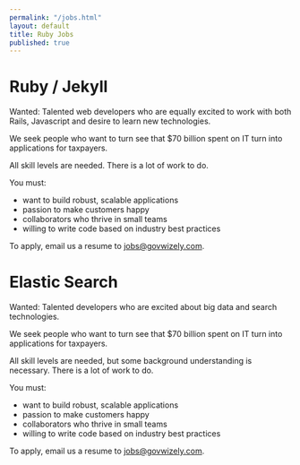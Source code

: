 ```yaml
---
permalink: "/jobs.html"
layout: default
title: Ruby Jobs
published: true
---
```


# Ruby / Jekyll

Wanted: Talented web developers who are equally excited to work with both Rails, Javascript and desire to learn new technologies.

We seek people who want to turn see that $70 billion spent on IT turn into applications for taxpayers.

All skill levels are needed. There is a lot of work to do.

You must:

* want to build robust, scalable applications
* passion to make customers happy
* collaborators who thrive in small teams
* willing to write code based on industry best practices

To apply, email us a resume to <jobs@govwizely.com>. 

# Elastic Search

Wanted: Talented developers who are excited about big data and search technologies.

We seek people who want to turn see that $70 billion spent on IT turn into applications for taxpayers.

All skill levels are needed, but some background understanding is necessary. There is a lot of work to do.

You must:

* want to build robust, scalable applications
* passion to make customers happy
* collaborators who thrive in small teams
* willing to write code based on industry best practices

To apply, email us a resume to <jobs@govwizely.com>. 
